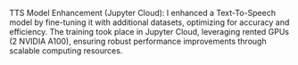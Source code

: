 TTS Model Enhancement (Jupyter Cloud):
 I enhanced a Text-To-Speech model by fine-tuning it with
 additional datasets, optimizing for accuracy and efficiency. The
 training took place in Jupyter Cloud, leveraging rented GPUs (2
 NVIDIA A100), ensuring robust performance improvements through
 scalable computing resources.

